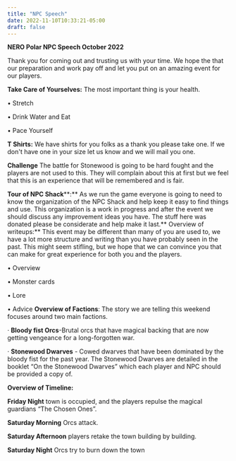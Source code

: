 ```yaml
---
title: "NPC Speech"
date: 2022-11-10T10:33:21-05:00
draft: false
---
```


**NERO Polar NPC Speech October 2022**



Thank you for coming out and trusting us with your time. We hope the that our preparation and work pay off and let you put on an amazing event for our players.

 

**Take Care of Yourselves:** The most important thing is your health.

 •      Stretch

•       Drink Water and Eat

•       Pace Yourself

**T Shirts:** We have shirts for you folks as a thank you please take one. If we don't have one in your size let us know and we will mail you one.

**Challenge** The battle for Stonewood is going to be hard fought and the players are not used to this. They will complain about this at first but we feel that this is an experience that will be remembered and is fair.



**Tour of NPC Shack****:** As we run the game everyone is going to need to know the organization of the NPC Shack and help keep it easy to find things and use. This organization is a work in progress and after the event we should discuss any improvement ideas you have. The stuff here was donated please be considerate and help make it last.**
 Overview of writeups:** This event may be different than many of you are used to, we have a lot more structure and writing than you have probably seen in the past. This might seem stifling, but we hope that we can convince you that can make for great experience for both you and the players.

•       Overview

•       Monster cards

•       Lore

•       Advice
 **Overview of Factions**: The story we are telling this weekend focuses around two main factions. 

·    **Bloody fist Orcs**-Brutal orcs that have magical backing that are now getting vengeance for a long-forgotten war.

·    **Stonewood Dwarves** - Cowed dwarves that have been dominated by the bloody fist for the past year. The Stonewood Dwarves are detailed in the booklet “On the Stonewood Dwarves” which each player and NPC should be provided a copy of.

**Overview of Timeline:** 

**Friday Night** town is occupied, and the players repulse the magical guardians “The Chosen Ones”.

**Saturday Morning** Orcs attack. 

**Saturday Afternoon** players retake the town building by building. 

**Saturday Night** Orcs try to burn down the town